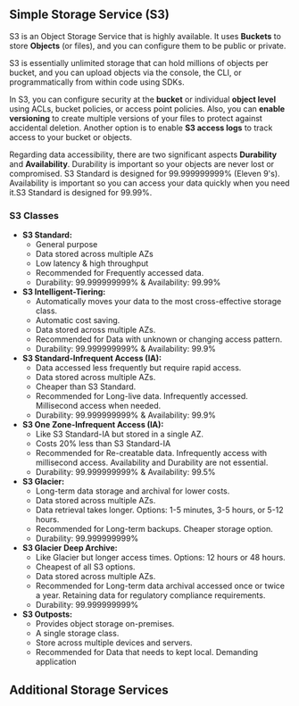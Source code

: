 ## Simple Storage Service (S3)

S3 is an Object Storage Service that is highly available. It uses **Buckets** to store **Objects** (or files), and you can configure them to be public or private.

S3 is essentially unlimited storage that can hold millions of objects per bucket, and you can upload objects via the console, the CLI, or programmatically from within code using SDKs.

In S3, you can configure security at the **bucket** or individual **object level** using ACLs, bucket policies, or access point policies. Also, you can **enable versioning** to create multiple versions of your files to protect against accidental deletion. Another option is to enable **S3 access logs** to track access to your bucket or objects.

Regarding data accessibility, there are two significant aspects **Durability** and **Availability**. Durability is important so your objects are never lost or compromised. S3 Standard is designed for 99.999999999% (Eleven 9's). Availability is important so you can access your data quickly when you need it.S3 Standard is designed for 99.99%.

### S3 Classes

- **S3 Standard:**
	- General purpose
	- Data stored across multiple AZs
	- Low latency & high throughput
	- Recommended for Frequently accessed data.
	- Durability: 99.999999999% & Availability: 99.99%
- **S3 Intelligent-Tiering:**
	- Automatically moves your data to the most cross-effective storage class.
	- Automatic cost saving.
	- Data stored across multiple AZs.
	- Recommended for Data with unknown or changing access pattern.
	- Durability: 99.999999999% & Availability: 99.9%
- **S3 Standard-Infrequent Access (IA):**
	- Data accessed less frequently but require rapid access.
	- Data stored across multiple AZs.
	- Cheaper than S3 Standard.
	- Recommended for Long-live data. Infrequently accessed. Millisecond access when needed.
	- Durability: 99.999999999% & Availability: 99.9%
- **S3 One Zone-Infrequent Access (IA):**
	- Like S3 Standard-IA but stored in a single AZ.
	- Costs 20% less than S3 Standard-IA
	- Recommended for Re-creatable data. Infrequently access with millisecond access. Availability and Durability are not essential.
	- Durability: 99.999999999% & Availability: 99.5%
- **S3 Glacier:**
	- Long-term data storage and archival for lower costs.
	- Data stored across multiple AZs.
	- Data retrieval takes longer. Options: 1-5 minutes, 3-5 hours, or 5-12 hours.
	- Recommended for Long-term backups. Cheaper storage option.
	- Durability: 99.999999999%
- **S3 Glacier Deep Archive:**
	- Like Glacier but longer access times. Options: 12 hours or 48 hours.
	- Cheapest of all S3 options.
	- Data stored across multiple AZs.
	- Recommended for Long-term data archival accessed once or twice a year. Retaining data for regulatory compliance requirements.
	- Durability: 99.999999999%
- **S3 Outposts:**
	- Provides object storage on-premises.
	- A single storage class.
	- Store across multiple devices and servers.
	- Recommended for Data that needs to kept local. Demanding application

## Additional Storage Services
